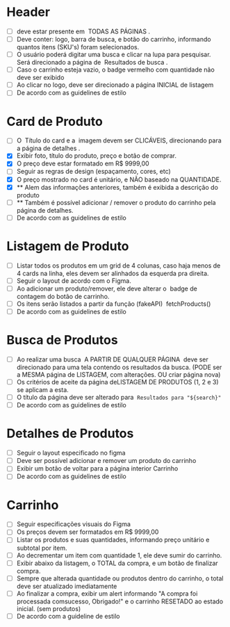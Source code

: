 # Header
- [ ] deve estar presente em ​ TODAS AS PÁGINAS​ .
- [ ] Deve conter: logo, barra de busca, e botão do carrinho, informando quantos itens (SKU's) foram selecionados.
- [ ] O usuário poderá digitar uma busca e clicar na lupa para pesquisar. Será direcionado a página de ​ Resultados de busca​ .
- [ ] Caso o carrinho esteja vazio, o badge vermelho com quantidade não deve ser exibido
- [ ] Ao clicar no logo, deve ser direcionado a página INICIAL de listagem
- [ ] De acordo com as guidelines de estilo

# Card de Produto
- [ ] O ​ Título​ do card e a ​ imagem​ devem ser CLICÁVEIS, direcionando para a página de detalhes​ .
- [x] Exibir foto, título do produto, preço e botão de comprar.
- [x] O preço deve estar formatado em R$ 9999,00
- [ ] Seguir as regras de design (espaçamento, cores, etc)
- [x] O preço mostrado no card é unitário, e NÃO baseado na QUANTIDADE.
- [x] ** Alem das informações anteriores, também é exibida a descrição do produto
- [ ] ** Também é possível adicionar / remover o produto do carrinho pela página de detalhes.
- [ ] De acordo com as guidelines de estilo

# Listagem de Produto
- [ ] Listar todos os produtos em um grid de 4 colunas, caso haja menos de 4 cards na linha, eles devem ser alinhados da esquerda pra direita.
- [ ] Seguir o layout de acordo com o Figma.
- [ ] Ao adicionar um produto/remover, ele deve alterar o ​ badge de contagem​ do botão de carrinho.
- [ ] Os itens serão listados a partir da função (fakeAPI) ​ fetchProducts()<Promise>
- [ ] De acordo com as guidelines de estilo

# Busca de Produtos
- [ ] Ao realizar uma busca ​ A PARTIR DE QUALQUER PÁGINA ​ deve ser direcionado para uma tela contendo os resultados da busca. (PODE ser a MESMA página de LISTAGEM, com alterações. OU criar página nova)
- [ ] Os critérios de aceite da página de​ LISTAGEM DE PRODUTOS (1, 2 e 3) ​ se
aplicam a esta.
- [ ] O título da página deve ser alterado para ​ `Resultados para "​${search}"`
- [ ] De acordo com as guidelines de estilo

# Detalhes de Produtos
- [ ] Seguir o layout especificado no figma
- [ ] Deve ser possível adicionar e remover um produto do carrinho
- [ ] Exibir um botão de voltar para a página interior Carrinho
- [ ] De acordo com as guidelines de estilo

# Carrinho
- [ ] Seguir especificações visuais do Figma
- [ ] Os preços devem ser formatados em R$ 9999,00
- [ ] Listar os produtos e suas quantidades, informando preço unitário e subtotal por item.
- [ ] Ao decrementar um item com quantidade 1, ele deve sumir do carrinho.
- [ ] Exibir abaixo da listagem, o TOTAL da compra, e um botão de finalizar compra.
- [ ] Sempre que alterada quantidade ou produtos dentro do carrinho, o total deve ser atualizado imediatamente
- [ ] Ao finalizar a compra, exibir um alert informando "A compra foi processada comsucesso, Obrigado!" e o carrinho RESETADO ao estado inicial. (sem produtos)
- [ ] De acordo com a guideline de estilo
